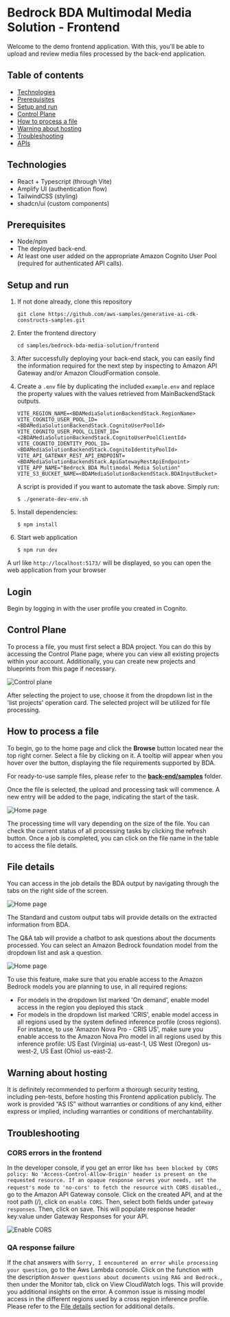 # Bedrock BDA Multimodal Media Solution - Frontend

Welcome to the demo frontend application. With this, you'll be able to upload and review media files processed by the back-end application.

## Table of contents

- [Technologies](#technologies)
- [Prerequisites](#prerequisites)
- [Setup and run](#setup-and-run)
- [Control Plane](#control-plane)
- [How to process a file](#how-to-process-a-file)
- [Warning about hosting](#warning-about-hosting)
- [Troubleshooting](#troubleshooting)
- [APIs](#apis)

## Technologies

- React + Typescript (through Vite)
- Amplify UI (authentication flow)
- TailwindCSS (styling)
- shadcn/ui (custom components)

## Prerequisites

- Node/npm
- The deployed back-end.
- At least one user added on the appropriate Amazon Cognito User Pool (required for authenticated API calls).

## Setup and run

1. If not done already, clone this repository

   ```shell
   git clone https://github.com/aws-samples/generative-ai-cdk-constructs-samples.git
   ```

2. Enter the frontend directory

   ```shell
   cd samples/bedrock-bda-media-solution/frontend
   ```

3. After successfully deploying your back-end stack, you can easily find the information required for the next step by inspecting to Amazon API Gateway and/or Amazon CloudFormation console.

4. Create a `.env` file by duplicating the included `example.env` and replace the property values with the values retrieved from MainBackendStack outputs.

   ```properties
   VITE_REGION_NAME=<BDAMediaSolutionBackendStack.RegionName>
   VITE_COGNITO_USER_POOL_ID=<BDAMediaSolutionBackendStack.CognitoUserPoolId>
   VITE_COGNITO_USER_POOL_CLIENT_ID=<2BDAMediaSolutionBackendStack.CognitoUserPoolClientId>
   VITE_COGNITO_IDENTITY_POOL_ID=<BDAMediaSolutionBackendStack.CognitoIdentityPoolId>
   VITE_API_GATEWAY_REST_API_ENDPOINT=<BDAMediaSolutionBackendStack.ApiGatewayRestApiEndpoint>
   VITE_APP_NAME="Bedrock BDA Multimodal Media Solution"
   VITE_S3_BUCKET_NAME=<BDAMediaSolutionBackendStack.BDAInputBucket>
   ```

   A script is provided if you want to automate the task above. Simply run:

   ```shell
   $ ./generate-dev-env.sh
   ```

5. Install dependencies:

   ```shell
   $ npm install
   ```

6. Start web application
   ```shell
   $ npm run dev
   ```

A url like `http://localhost:5173/` will be displayed, so you can open the web application from your browser

## Login

Begin by logging in with the user profile you created in Cognito.

## Control Plane

To process a file, you must first select a BDA project. You can do this by accessing the Control Plane page, where you can view all existing projects within your account. Additionally, you can create new projects and blueprints from this page if necessary.

![Control plane](./images/bda-control-plane.png)

After selecting the project to use, choose it from the dropdown list in the 'list projects' operation card. The selected project will be utilized for file processing.

## How to process a file

To begin, go to the home page and click the **Browse** button located near the top right corner. Select a file by clicking on it. A tooltip will appear when you hover over the button, displaying the file requirements supported by BDA.

For ready-to-use sample files, please refer to the [**back-end/samples**](../backend/samples/) folder.

Once the file is selected, the upload and processing task will commence. A new entry will be added to the page, indicating the start of the task.

![Home page](./images/bda-home.png)

The processing time will vary depending on the size of the file. You can check the current status of all processing tasks by clicking the refresh button. Once a job is completed, you can click on the file name in the table to access the file details.

## File details

You can access in the job details the BDA output by navigating through the tabs on the right side of the screen. 

![Home page](./images/bda-job-details.png)

The Standard and custom output tabs will provide details on the extracted information from BDA.

The Q&A tab will provide a chatbot to ask questions about the documents processed. You can select an Amazon Bedrock foundation model from the dropdown list and ask a question.

![Home page](./images/bda-qa.png)

To use this feature, make sure that you enable access to the Amazon Bedrock models you are planning to use, in all required regions:

- For models in the dropdown list marked 'On demand', enable model access in the region you deployed this stack
- For models in the dropdown list marked 'CRIS', enable model access in all regions used by the system defined inference profile (cross regions). For instance, to use 'Amazon Nova Pro - CRIS US', make sure you enable access to the Amazon Nova Pro model in all regions used by this inference profile: US East (Virginia) us-east-1, US West (Oregon) us-west-2, US East (Ohio) us-east-2.

## Warning about hosting

It is definitely recommended to perform a thorough security testing, including pen-tests, before hosting this Frontend 
application publicly. The work is provided “AS IS” without warranties or conditions of any kind, either express or 
implied, including warranties or conditions of merchantability.

## Troubleshooting

### CORS errors in the frontend

In the developer console, if you get an error like ```has been blocked by CORS policy: No 'Access-Control-Allow-Origin' header is present on the requested resource. If an opaque response serves your needs, set the request's mode to 'no-cors' to fetch the resource with CORS disabled.```, go to the Amazon API Gateway console. Click on the created API, and at the root path (/), click on ```enable CORS```. Then, select both fields under ```gateway responses```. Then, click on save.
This will populate response header key:value under Gateway Responses for your API.

![Enable CORS](./images/enable_cors.png)

### QA response failure

If the chat answers with ```Sorry, I encountered an error while processing your question```, go to the Aws Lambda console. Click on the function with the description ```Answer questions about documents using RAG and Bedrock.```, then under the Monitor tab, click on View CloudWatch logs. This will provide you additional insights on the error. A common issue is missing model access in the different regions used by a cross region inference profile. Please refer to the [File details](#file-details) section for additional details.
